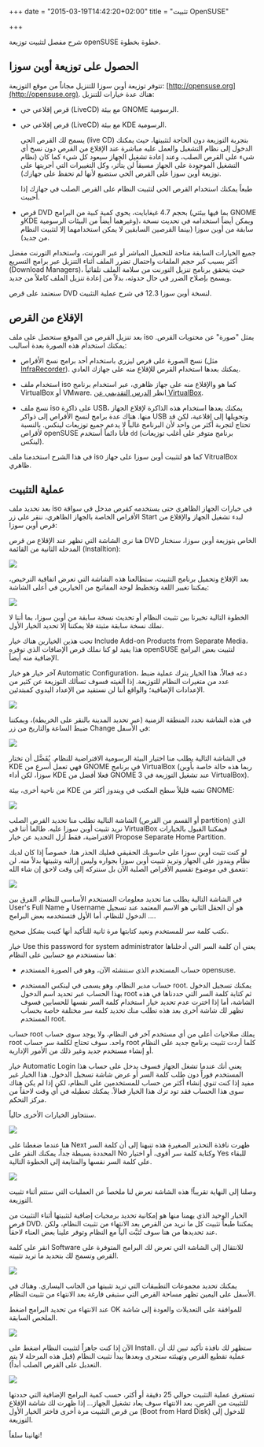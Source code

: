 +++
date = "2015-03-19T14:42:20+02:00"
title = "تثبيت OpenSUSE"

+++

شرح مفصل لتثبيت توزيعة openSUSE خطوة بخطوة.
<!--more-->

## الحصول على توزيعة أوبن سوزا

تتوفر توزيعة أوبن سوزا للتنزيل مجاناً من موقع التوزيعة: [http://opensuse.org](http://opensuse.org). هناك عدة خيارات للتنزيل:

+  قرص إقلاعي حي (LiveCD) مع بيئة GNOME الرسومية.

+  قرص إقلاعي حي (LiveCD) مع بيئة KDE الرسومية.

   
    يسمح لك القرص الحي (live CD) بتجربة التوزيعة دون الحاجة لتثبيتها، حيث يمكنك الدخول إلى نظام التشغيل والعمل عليه مباشرة عند الإقلاع من القرص دون نسخ أي شيء على القرص الصلب، وعند إعادة تشغيل الجهاز سيعود كل شيء كما كان (نظام التشغيل الموجودة على الجهاز مسبقاً لن يتأثر، وكل التغييرات التي أجريتها على توزيعة أوبن سوزا على القرص الحي ستضيع لأنها لم تحفظ على جهازك).

    طبعاً يمكنك استخدام القرص الحي لتثبيت النظام على القرص الصلب في جهازك إذا أحببت.
   
+ قرص DVD بحجم 4.7 غيغابايت، يحوي كمية كبية من البرامج (بما فيها بيئتي GNOME وKDE وغيرهما أيضاً من البيئات الرسومية)، ويمكن أيضاً استخدامه في تحديث نسخة سابقة من أوبن سوزا (بينما القرصين السابقين لا يمكن استخدامهما إلا لتثبيت النظام من جديد).

جميع الخيارات السابقة متاحة للتحميل المباشر أو عبر التورنت، واستخدام التورنت مفضل أكثر بسبب كبر حجم الملفات واحتمال تضرر الملف أثناء التنزيل عبر برامج التسريع (Download Managers)، حيث يتحقق برنامج تنزيل التورنت من سلامة الملف تلقائياً ويسمح بإصلاح الضرر في حال حدوثه، بدلاً من إعادة تنزيل الملف كاملاً من جديد.

سنعتمد على قرص DVD لنسخة أوبن سوزا 12.3 في شرح عملية التثبيت.

## الإقلاع من القرص

بعد تنزيل القرص من الموقع ستحصل على ملف iso يمثل "صورة" عن محتويات القرص. يمكنك استخدام هذه الصورة بعدة أساليب:

+  نسخ الصورة على قرص ليزري باستخدام أحد برامج نسخ الأقراص (مثل [InfraRecorder](http://www.infrarecorder.org/)). يمكنك بعدها استخدام القرص للإقلاع منه على جهازك العادي.

+  استخدام ملف iso كما هو والإقلاع منه على جهاز ظاهري، عبر استخدام برنامج VirtualBox أو VMware. انظر [الدرس التقديمي عن VirtualBox](/linuxfun/post/vbox_intro).

+  نسخ ملف iso على ذاكرة USB، يمكنك يعدها استخدام هذه الذاكرة لإقلاع الجهاز منها. هناك عدة برامج لنسخ الأقراص إلى ذواكر USB وتحويلها إلى إقلاعية، لكن قد تحتاج لتجربة أكثر من واحد لأن البرنامج غالباً لا يدعم جميع توزيعات لينكس. بالنسبة لأقراص openSUSE فأنا دائماً أستخدم `dd` (برنامج متوفر على أغلب توزيعات لينكس).

في هذا الشرح استخدمنا ملف iso كما هو لتثبيت أوبن سوزا على جهاز VitrualBox ظاهري.

## عملية التثبيت

بعد تحديد ملف iso في خيارات الجهاز الظاهري حتى يستخدمه كقرص مدخل في سواقة الأقراص الخاصة بالجهاز الظاهري، ننقر على زر Start لبدء تشغيل الجهاز والإقلاع من قرص أوبن سوزا:

هنا نرى الشاشة التي تظهر عند الإقلاع من قرص DVD الخاص بتوزيعة أوبن سوزا، سنختار المدخلة الثانية من القائمة (Installtion):

![](/linuxfun/post/install-opensuse/opensuse_0.jpg)

بعد الإقلاع وتحميل برنامج التثبيت، ستطالعنا هذه الشاشة التي تعرض اتفاقية الترخيص، يمكننا تغيير اللغة وتخطيط لوحة المفاتيح من الخيارين في أعلى الشاشة:

![](/linuxfun/post/install-opensuse/opensuse_1.jpg)

الخطوة التالية تخيرنا بين تثبيت النظام أو تحديث نسخة سابقة من أوبن سوزا، بما أننا لا نملك نسخة سابقة مثبتة فلا يمكننا إلا تحديد الخيار الأول. 

تحت هذين الخيارين هناك خيار Include Add-on Products from Separate Media، هذا يفيد لو كنا نملك قرص الإضافات الذي توفره openSUSE لتثبيت بعض البرامج الإضافية منه أيضاً. 

آخر خيار هو خيار Automatic Configuration، دعه فعالاً، هذا الخيار يترك عملية ضبط عدد من متغيرات النظام للتوزيعة. إذا ألغيته فسوف تسألك التوزيعة عن كثير من الإعدادات الإضافية؛ والواقع أننا لن نستفيد من الإعداد اليدوي كمبتدئين.

![](/linuxfun/post/install-opensuse/opensuse_2.jpg)

في هذه الشاشة نحدد المنطقة الزمنية (عبر تحديد المدينة بالنقر على الخريطة)، ويمكننا ضبط الساعة والتاريخ من زر Change في الأسفل:

![](/linuxfun/post/install-opensuse/opensuse_3.jpg)

في الشاشة التالية يطلب منا اختيار البيئة الرسومية الافتراضية للنظام. يُفَضَّل أن تختار KDE فهي تعمل أسرع من GNOME في برنامج VirtualBox (ربما هذه حالة خاصة بأوبن سوزا، لكن أداء KDE فعلا أفضل من GNOME 3 عند تشغيل التوزيعة في VirtualBox).

من ناحية أخرى، بيئة KDE تشبه قليلاً سطح المكتب في ويندوز أكثر من GNOME:

![](/linuxfun/post/install-opensuse/opensuse_4.jpg)

الشاشة التالية تطلب منا تحديد القرص الصلب (أو القسم من القرص partition) الذي نريد تثبيت أوبن سوزا عليه. طالما أننا في VirtualBox فيمكننا القبول بالخيارات الافتراضية، فقط أزل التحديد عن خيار Propose Separate Home Partition.

لو كنت تثبت أوبن سوزا على حاسوبك الحقيقي فعليك الحذر هنا، خصوصاً إذا كان لديك نظام ويندوز على الجهاز وتريد تثبيت أوبن سوزا بجواره وليس إزالته وتثبيتها بدلاً منه. لن نتعمق في موضوع تقسيم الأقراص الصلبة الآن بل سنتركه إلى وقت لاحق إن شاء الله:

![](/linuxfun/post/install-opensuse/opensuse_5.jpg)

في الشاشة التالية يطلب منا تحديد معلومات المستخدم الأساسي للنظام. الفرق بين User's Full Name و Username هو أن الحقل الثاني هو الاسم المعتمد عند تسجيل الدخول للنظام، أما الأول فتستخدمه بعض البرامج ....

نكتب كلمة سر للمستخدم ونعيد كتابتها مرة ثانية للتأكيد أنها كتبت بشكل صحيح.

خيار Use this password for system administrator يعني أن كلمة السر التي أدخلناها هنا ستستخدم مع حسابين على النظام:

+  حساب المستخدم الذي سننشئه الآن، وهو في الصورة المستخدم opensuse.

+  حساب مدير النظام، وهو يسمى في لينكس المستخدم root. يمكنك تسجيل الدخول بهذا الحساب عبر تحديد اسم الدخول root ثم كتابة كلمة السر التي حددناها في هذه الشاشة، أما إذا اخترت عدم تحديد خيار استخدام كلمة السر نفسها للحسابين فسوف تظهر لك شاشة أخرى بعد هذه تطلب منك تحديد كلمة سر مختلفة خاصة بحساب المستخدم root.

حساب root يملك صلاحيات أعلى من أي مستخدم آخر في النظام، ولا يوجد سوى حساب root واحد. سوف تحتاج لكلمة سر حساب root كلما أردت تثبيت برنامج جديد على النظام أو إنشاء مستخدم جديد وغير ذلك من الأمور الإدارية.

خيار Automatic Login يعني أنك عندما تشغل الجهاز فسوف يدخل على حساب هذا المستخدم فوراً دون طلب كلمة السر أو عرض شاشة تسجيل الدخول. هذا الخيار غير مفيد إذا كنت تنوي إنشاء أكثر من حساب للمستخدمين على النظام، لكن إذا لم يكن هناك سوى هذا الحساب فقد تود ترك هذا الخيار فعالاً. يمكنك تعطيله في أي وقت لاحقاً من مركز التحكم.

سنتجاوز الخيارات الأخرى حالياً.

![](/linuxfun/post/install-opensuse/opensuse_6.jpg)

هنا عندما ضغطنا على Next ظهرت نافذة التحذير الصغيرة هذه تنبهنا إلى أن كلمة السر المحددة بسيطة جداً، يمكنك النقر على No وكتابة كلمة سر أقوى، أو اختيار Yes للبقاء على كلمة السر نفسها والمتابعة إلى الخطوة التالية.

![](/linuxfun/post/install-opensuse/opensuse_6-2.jpg)

وصلنا إلى النهاية تقريباً! هذه الشاشة تعرض لنا ملخصاً عن العمليات التي ستتم أثناء تثبيت التوزيعة.

الخيار الوحيد الذي يهمنا منها هو إمكانية تحديد برمجيات إضافية لتثبيتها أثناء التثبيت من قرص DVD. يمكننا طبعاً تثبيت كل ما نريد من القرص بعد الانتهاء من تثبيت النظام، ولكن عند تحديدها من هنا سوف تُثبَّت آلياً مع النظام وتوفر علينا بعض العناء لاحقاً.

انقر على كلمة Software للانتقال إلى الشاشة التي تعرض لك البرامج المتوفرة على القرص وتسمح لك بتحديد ما تريد تثبيته.

![](/linuxfun/post/install-opensuse/opensuse_7.jpg)

يمكنك تحديد مجموعات التطبيقات التي تريد تثبيتها من الجانب اليساري. وهناك في الأسفل على اليمين تظهر مساحة القرص التي ستبقى فارغة بعد الانتهاء من تثبيت النظام.

عند الانتهاء من تحديد البرامج اضغط OK للموافقة على التعديلات والعودة إلى شاشة الملخص السابقة.

![](/linuxfun/post/install-opensuse/opensuse_7-2.jpg)

الآن إذا كنت جاهزاً لتثبيت النظام اضغط على Install، ستظهر لك نافذة تأكيد تبين لك أن عملية تقطيع القرص وتهيئته ستجرى وبعدها يبدأ تثبيت النظام (قبل هذه المرحلة لا يتم التعديل على القرص الصلب أبداً).

![](/linuxfun/post/install-opensuse/opensuse_8.jpg)

تستغرق عملية التثبيت حوالي 25 دقيقة أو أكثر، حسب كمية البرامج الإضافية التي حددتها للتثبيت من القرص. بعد الانتهاء سوف يعاد تشغيل الجهاز... إذا ظهرت لك شاشة الإقلاع من قرص التثبيت مرة أخرى فاختر الخيار الأول (Boot from Hard Disk) للدخول إلى التوزيعة.

تهانينا سلفاً!
